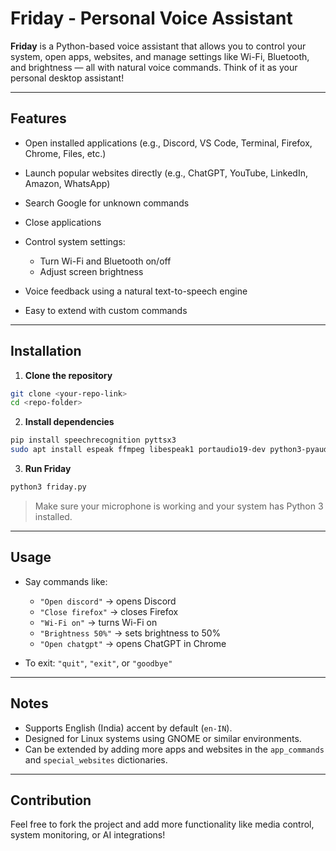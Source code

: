 # Friday - Personal Voice Assistant

**Friday** is a Python-based voice assistant that allows you to control your system, open apps, websites, and manage settings like Wi-Fi, Bluetooth, and brightness — all with natural voice commands. Think of it as your personal desktop assistant!

---

## Features

* Open installed applications (e.g., Discord, VS Code, Terminal, Firefox, Chrome, Files, etc.)
* Launch popular websites directly (e.g., ChatGPT, YouTube, LinkedIn, Amazon, WhatsApp)
* Search Google for unknown commands
* Close applications
* Control system settings:

  * Turn Wi-Fi and Bluetooth on/off
  * Adjust screen brightness
* Voice feedback using a natural text-to-speech engine
* Easy to extend with custom commands

---

## Installation

1. **Clone the repository**

```bash
git clone <your-repo-link>
cd <repo-folder>
```

2. **Install dependencies**

```bash
pip install speechrecognition pyttsx3
sudo apt install espeak ffmpeg libespeak1 portaudio19-dev python3-pyaudio
```

3. **Run Friday**

```bash
python3 friday.py
```

> Make sure your microphone is working and your system has Python 3 installed.

---

## Usage

* Say commands like:

  * `"Open discord"` → opens Discord
  * `"Close firefox"` → closes Firefox
  * `"Wi-Fi on"` → turns Wi-Fi on
  * `"Brightness 50%"` → sets brightness to 50%
  * `"Open chatgpt"` → opens ChatGPT in Chrome

* To exit: `"quit"`, `"exit"`, or `"goodbye"`

---

## Notes

* Supports English (India) accent by default (`en-IN`).
* Designed for Linux systems using GNOME or similar environments.
* Can be extended by adding more apps and websites in the `app_commands` and `special_websites` dictionaries.

---

## Contribution

Feel free to fork the project and add more functionality like media control, system monitoring, or AI integrations!

